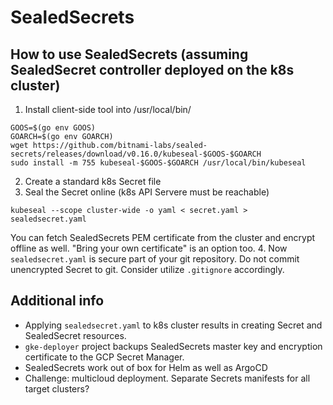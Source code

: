 # SealedSecrets

## How to use SealedSecrets (assuming SealedSecret controller deployed on the k8s cluster)
1. Install client-side tool into /usr/local/bin/

```
GOOS=$(go env GOOS)
GOARCH=$(go env GOARCH)
wget https://github.com/bitnami-labs/sealed-secrets/releases/download/v0.16.0/kubeseal-$GOOS-$GOARCH
sudo install -m 755 kubeseal-$GOOS-$GOARCH /usr/local/bin/kubeseal
```

2. Create a standard k8s Secret file
3. Seal the Secret online (k8s API Servere must be reachable)
```
kubeseal --scope cluster-wide -o yaml < secret.yaml > sealedsecret.yaml
```
You can fetch SealedSecrets PEM certificate from the cluster and encrypt offline as well. "Bring your own certificate" is an option too.
4. Now `sealedsecret.yaml` is secure part of your git repository. Do not commit unencrypted Secret to git. Consider utilize `.gitignore` accordingly.

## Additional info
- Applying `sealedsecret.yaml` to k8s cluster results in creating Secret and SealedSecret resources.
- `gke-deployer` project backups SealedSecrets master key and encryption certificate to the GCP Secret Manager.
- SealedSecrets work out of box for Helm as well as ArgoCD
- Challenge: multicloud deployment. Separate Secrets manifests for all target clusters?